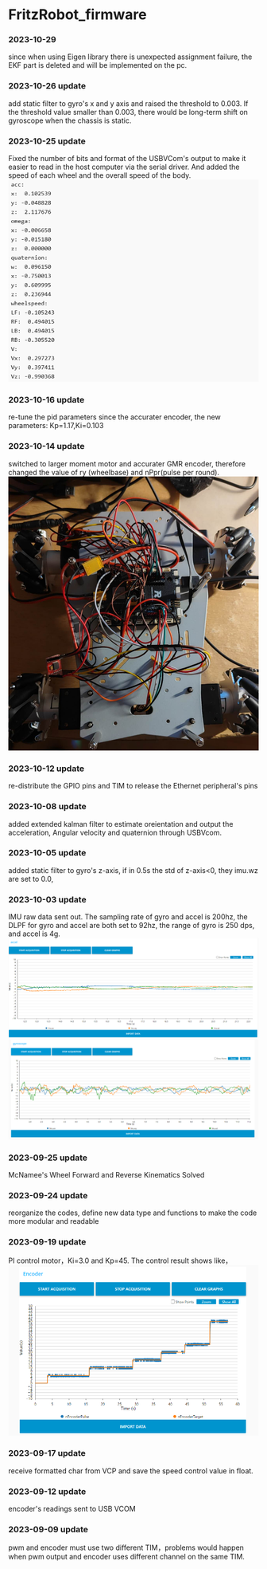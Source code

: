 # FritzRobot_firmware
### 2023-10-29
since when using Eigen library there is unexpected assignment failure, the EKF part is deleted and will be implemented on the pc.  
### 2023-10-26 update
add static filter to gyro's x and y axis and raised the threshold to 0.003. If the threshold value smaller than 0.003, there would be long-term shift on gyroscope when the chassis is static.
### 2023-10-25 update
Fixed the number of bits and format of the USBVCom's output to make it easier to read in the host computer via the serial driver. And added the speed of each wheel and the overall speed of the body.
![avatar](./pictures/Vcom_output2.png)
### 2023-10-16 update
re-tune the pid parameters since the accurater encoder, the new parameters: Kp=1.17,Ki=0.103
### 2023-10-14 update
switched to larger moment motor and accurater GMR encoder, therefore changed the value of ry (wheelbase) and nPpr(pulse per round).
![avatar](./pictures/chassis.jpg)
### 2023-10-12 update
re-distribute the  GPIO pins and TIM to release the Ethernet peripheral's pins  
### 2023-10-08 update
added extended kalman filter to estimate oreientation and output the acceleration, Angular velocity and quaternion through USBVcom. 
### 2023-10-05 update
added static filter to gyro's z-axis, if in 0.5s the std of z-axis<0, they imu.wz are set to 0.0, 
### 2023-10-03 update
IMU raw data sent out. The sampling rate of gyro and accel is 200hz, the DLPF for gyro and accel are both set to 92hz, the range of gyro is 250 dps, and accel is 4g.
![avatar](./pictures/accel.png)
![avatar](./pictures/gyro.png)
### 2023-09-25 update
McNamee's Wheel Forward and Reverse Kinematics Solved
### 2023-09-24 update
reorganize the codes, define new data type and functions to make the code more modular and readable
### 2023-09-19 update
PI control motor，Ki=3.0 and Kp=45. The control result shows like，
![avatar](./pictures/encoder_control_result.png)
### 2023-09-17 update
receive formatted char from VCP and save the speed control value in float.
### 2023-09-12 update
encoder's readings sent to USB VCOM
### 2023-09-09 update
pwm and encoder must use two different TIM，problems would happen when pwm output and encoder uses different channel on the same TIM.
